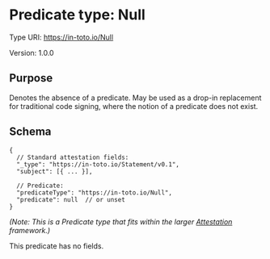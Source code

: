# Predicate type: Null

Type URI: https://in-toto.io/Null

Version: 1.0.0

## Purpose

Denotes the absence of a predicate. May be used as a drop-in replacement for
traditional code signing, where the notion of a predicate does not exist.

## Schema

```jsonc
{
  // Standard attestation fields:
  "_type": "https://in-toto.io/Statement/v0.1",
  "subject": [{ ... }],

  // Predicate:
  "predicateType": "https://in-toto.io/Null",
  "predicate": null  // or unset
}
```

_(Note: This is a Predicate type that fits within the larger
[Attestation](../README.md) framework.)_

This predicate has no fields.
